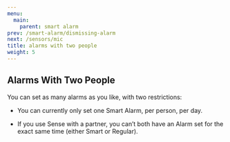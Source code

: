 ```yaml
---
menu:
  main:
    parent: smart alarm
prev: /smart-alarm/dismissing-alarm
next: /sensors/mic
title: alarms with two people
weight: 5
---
```


## Alarms With Two People


You can set as many alarms as you like, with two restrictions:

- You can currently only set one Smart Alarm, per person, per day.

- If you use Sense with a partner, you can’t both have an Alarm set for the exact same time (either Smart or Regular).


